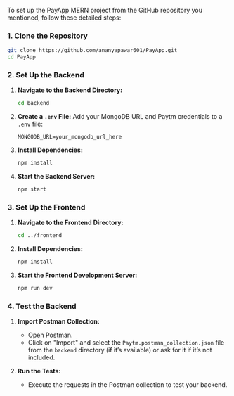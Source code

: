 To set up the PayApp MERN project from the GitHub repository you mentioned, follow these detailed steps:

### 1. Clone the Repository

```bash
git clone https://github.com/ananyapawar601/PayApp.git
cd PayApp
```

### 2. Set Up the Backend

1. **Navigate to the Backend Directory:**
   ```bash
   cd backend
   ```

2. **Create a `.env` File:**
   Add your MongoDB URL and Paytm credentials to a `.env` file:
   ```env
   MONGODB_URL=your_mongodb_url_here
   ```

3. **Install Dependencies:**
   ```bash
   npm install
   ```

4. **Start the Backend Server:**
   ```bash
   npm start
   ```

### 3. Set Up the Frontend

1. **Navigate to the Frontend Directory:**
   ```bash
   cd ../frontend
   ```

2. **Install Dependencies:**
   ```bash
   npm install
   ```

3. **Start the Frontend Development Server:**
   ```bash
   npm run dev
   ```

### 4. Test the Backend

1. **Import Postman Collection:**
   - Open Postman.
   - Click on "Import" and select the `Paytm.postman_collection.json` file from the `backend` directory (if it’s available) or ask for it if it’s not included.

2. **Run the Tests:**
   - Execute the requests in the Postman collection to test your backend.



